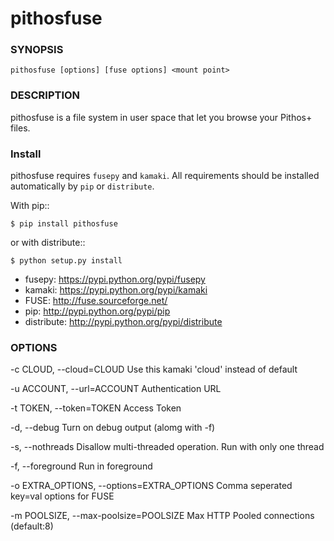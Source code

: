 # pithosfuse


### SYNOPSIS

    pithosfuse [options] [fuse options] <mount point>


### DESCRIPTION

pithosfuse is a file system in user space that let you browse your
Pithos+ files.

### Install

pithosfuse requires `fusepy` and `kamaki`. All requirements should be installed
automatically by `pip` or `distribute`.

With pip::

    $ pip install pithosfuse

or with distribute::

    $ python setup.py install


* fusepy: https://pypi.python.org/pypi/fusepy
* kamaki: https://pypi.python.org/pypi/kamaki
* FUSE: http://fuse.sourceforge.net/
* pip: http://pypi.python.org/pypi/pip
* distribute: http://pypi.python.org/pypi/distribute


### OPTIONS

-c CLOUD, --cloud=CLOUD         Use this kamaki 'cloud' instead of default

-u ACCOUNT, --url=ACCOUNT       Authentication URL

-t TOKEN, --token=TOKEN         Access Token

-d, --debug                     Turn on debug output (alomg with -f)

-s, --nothreads                 Disallow multi-threaded operation.
                                Run with only one thread

-f, --foreground                Run in foreground

-o EXTRA_OPTIONS, --options=EXTRA_OPTIONS
                                Comma seperated key=val options for FUSE

-m POOLSIZE, --max-poolsize=POOLSIZE
                                Max HTTP Pooled connections (default:8)
